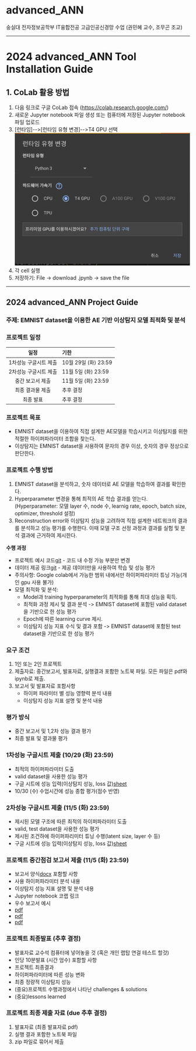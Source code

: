 # advanced_ANN
숭실대 전자정보공학부 IT융합전공 고급인공신경망 수업 (권민혜 교수, 조무곤 조교)

---

# 2024 advanced_ANN Tool Installation Guide
## 1. CoLab 활용 방법
1. 다음 링크로 구글 CoLab 접속 (https://colab.research.google.com/)
2. 새로운 Jupyter notebook 파일 생성 또는 컴퓨터에 저장된 Jupyter notebook 파일 업로드
3. [런타임]-->[런타임 유형 변경]-->T4 GPU 선택
   ![img.png](2024/img/img1.png)
4. 각 cell 실행
5. 저장하기: File -> download .jpynb -> save the file

---

## 2024 advanced_ANN Project Guide
### 주제: EMNIST dataset을 이용한 AE 기반 이상탐지 모델 최적화 및 분석
### 프로젝트 일정

|      일정       | 기한                    |
|:-------------:|:----------------------|
|    1차성능 구글시트 제출    | 10월 29일 (화) 23:59 |
|    2차성능 구글시트 제출     | 11월 5일 (화) 23:59 |
|     중간 보고서 제출     | 11월 5일 (화) 23:59 |
|   최종 결과물 제출   | 추후 결정 |
|     최종 발표     | 추후 결정 |

### 프로젝트 목표
- EMNIST dataset을 이용하여 직접 설계한 AE모델을 학습시키고 이상탐지를 위한 적절한 하이퍼파라미터 조합을 찾는다.
- 이상탐지는 EMNIST dataset을 사용하여 문자의 경우 이상, 숫자의 경우 정상으로 판단한다.

### 프로젝트 수행 방법
1. EMNIST dataset을 분석하고, 숫자 데이터로 AE 모델을 학습하여 결과를 확인한다.
2. Hyperparameter 변경을 통해 최적의 AE 학습 결과를 얻는다. (Hyperparameter: 모델 layer 수, node 수, learnig rate, epoch, batch size, optimizer, threshold 설정)
3. Reconstruction error와 이상탐지 성능을 고려하여 직접 설계한 네트워크의 결과를 분석하고 성능 평가를 수행한다. 이때 모델 구조 선정 과정과 결과를 실험 및 분석 결과에 근거하여 제시한다.

**수행 과정**
- 프로젝트 예시 코드[git](https://github.com/bmil-ssu/advanced_ann/blob/main/2024/Code/Advanced_ann_project.ipynb) - 코드 내 수정 가능 부분만 변경
- 데이터 제공 링크[git](https://github.com/bmil-ssu/advanced_ann/blob/main/2024/Dataset/Data.md) - 제공 데이터만을 사용하여 학습 및 성능 평가
- 주의사항: Google colab에서 가능한 범위 내에서만 하이퍼파리미터 튜닝 가능(개인 gpu 사용 불가)
- 모델 최적화 및 분석:
   - Model과 training hyperparameter의 최적화를 통해 최대 성능을 획득.
   - 최적화 과정 제시 및 결과 분석 -> EMNIST dataset에 포함된 valid dataset을 기반으로 한 성능 평가
   - Epoch에 따른 learning curve 제시.
   - 이상탐지 성능 지표 수식 및 결과 포함 -> EMNIST dataset에 포함된 test dataset을 기반으로 한 성능 평가

### 요구 조건
1. 1인 또는 2인 프로젝트
2. 제출자료: 중간보고서, 발표자료, 실행결과 포함한 노트북 파일. 모든 파일은 pdf와 ipynb로 제출.
3. 보고서 및 발표자료 포함사항
   - 하이퍼 파라미터 별 성능 영향력 분석 내용
   - 이상탐지 성능 지표 설명 및 분석 내용

### 평가 방식
- 중간 보고서 및 1,2차 성능 결과 평가
- 최종 발표 및 결과물 평가

### 1차성능 구글시트 제출 (10/29 (화) 23:59)
- 최적의 하이퍼파라미터 도출
- valid dataset을 사용한 성능 평가
- 구글 시트에 성능 입력(이상탐지 성능, loss 값)[sheet](https://docs.google.com/spreadsheets/d/1s1Ylj7ZBZPjnHhEU7gBR7HI9Xdqe584pd9LaUTmBwHc/edit?usp=sharing)
- 10/30 (수) 수업시간에 성능 종합 평가(점수 반영)

### 2차성능 구글시트 제출 (11/5 (화) 23:59)
- 제시된 모델 구조에 따른 최적의 하이퍼파라미터 도출
- valid, test dataset을 사용한 성능 평가
- 제시된 조건하에 하이퍼파리미터 튜닝 수행(latent size, layer 수 등)
- 구글 시트에 성능 입력(이상탐지 성능, loss 값)[sheet](https://docs.google.com/spreadsheets/d/1s1Ylj7ZBZPjnHhEU7gBR7HI9Xdqe584pd9LaUTmBwHc/edit?usp=sharing)

### 프로젝트 중간점검 보고서 제출 (11/5 (화) 23:59)
- 보고서 양식[docx](https://docs.google.com/document/d/1sC790ydDjOc1SSC0iIX1TJ7t02GId3QY/edit?usp=sharing&ouid=115661534345468656315&rtpof=true&sd=true)
포함할 사항
- 사용 하이퍼파라미터 분석 내용
- 이상탐지 성능 지표 설명 및 분석 내용
- Jupyter notebook 코랩 링크
- 우수 보고서 예시
- [pdf](https://canvas.ssu.ac.kr/courses/23813/files/2261965/download?wrap=1)
- [pdf](https://canvas.ssu.ac.kr/courses/23813/files/2261964/download?wrap=1)
- [pdf](https://canvas.ssu.ac.kr/courses/23813/files/2261966/download?wrap=1)

### 프로젝트 최종발표 (추후 결정)
- 발표자료 교수석 컴퓨터에 넣어놓을 것 (혹은 개인 랩탑 연걸 테스트 할것) 
- 인당 10분발표 (시간 엄수)
포함할 사항
- 프로젝트 최종결과
- 하이퍼파라미터에 따른 성능 변화
- 최종 정량적 이상탐지 성능
- (중요)프로젝트 수행과정에서 나타난 challenges & solutions
- (중요)lessons learned

### 프로젝트 최종 제출 자료 (due 추후 결정)
1) 발표자료 (최종 발표자료 pdf)
2) 실행 결과 포함한 노트북 파일
3) zip 파일로 묶어서 제출
  

